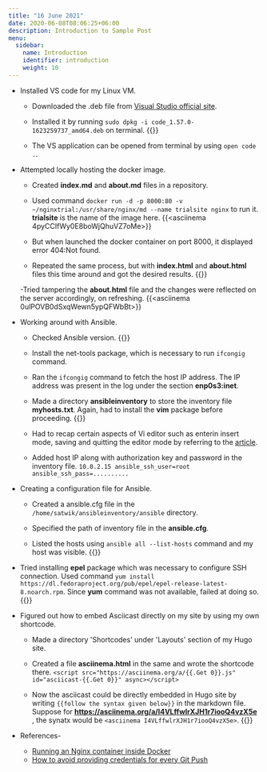 ```yaml
---
title: "16 June 2021"
date: 2020-06-08T08:06:25+06:00
description: Introduction to Sample Post
menu:
  sidebar:
    name: Introduction
    identifier: introduction
    weight: 10
---
```


- Installed VS code for my Linux VM.

  - Downloaded the .deb file from [Visual Studio official site](https://code.visualstudio.com/).
  
  - Installed it by running `sudo dpkg -i code_1.57.0-1623259737_amd64.deb` on terminal.
  {{<asciinema BHiOiWpjaAdpczDONNkNgPhx2>}}
  
  - The VS application can be opened from terminal by using `open code .`.
  
- Attempted locally hosting the docker image.

  - Created **index.md** and **about.md** files in a repository.
  
  - Used command `docker run -d -p 8000:80 -v ~/nginxtrial:/usr/share/nginx/md --name trialsite nginx` to run it. **trialsite** is the name of the image here.
  {{<asciinema 4pyCCIfWy0E8boWjQhuVZ7oMe>}}
  
  - But when launched the docker container on port 8000, it displayed error 404:Not found.
  
  - Repeated the same process, but with **index.html** and **about.html** files this time around and got the desired results.
  {{<asciinema uZD87ZEDJXD8dQUKDWgmIjgbd>}}
  
  -Tried tampering the **about.html** file and the changes were reflected on the server accordingly, on refreshing.
  {{<asciinema 0ulPOVB0dSxqWewn5ypQFWbBt>}}
  
- Working around with Ansible.

  - Checked Ansible version.
  {{<asciinema usXyeJGiUNea0Td0IrCq8yhmJ>}}
  
  - Install the net-tools package, which is necessary to run `ifcongig` command.
  
  - Ran the `ifcongig` command to fetch the host IP address. The IP address was present in the log under the section **enp0s3:inet**.
  
  - Made a directory **ansibleinventory** to store the inventory file **myhosts.txt**. Again, had to install the **vim** package before proceeding.
  {{<asciinema TD0Ng5gy9l3omaHkATyYCWdxW>}}
  
  - Had to recap certain aspects of Vi editor such as enterin insert mode, saving and quitting the editor mode by referring to the [article](https://www.guru99.com/the-vi-editor.html).
  
  - Added host IP along with authorization key and password in the inventory file.
  `10.0.2.15 ansible_ssh_user=root ansible_ssh_pass=..........`
  
- Creating a configuration file for Ansible.

  - Created a ansible.cfg file in the ```/home/satwik/ansibleinventory/ansible``` directory.
  
  - Specified the path of inventory file in the **ansible.cfg**.
  
  - Listed the hosts using `ansible all --list-hosts` command and my host was visible.
  {{<asciinema xPS1EMk5zFhr40oi2N3GgpzJ9>}}
  
- Tried installing **epel** package which was necessary to configure SSH connection. 
  Used command `yum install https://dl.fedoraproject.org/pub/epel/epel-release-latest-8.noarch.rpm`.
  Since **yum** command was not available, failed at doing so.
  {{<asciinema fRciWUfrxdYU6S3G2KdhCx40G>}}
  
- Figured out how to embed Asciicast directly on my site by using my own shortcode.

  - Made a directory 'Shortcodes' under 'Layouts' section of my Hugo site.
  
  - Created a file **asciinema.html** in the same and wrote the shortcode there.
  `<script src="https://asciinema.org/a/{{.Get 0}}.js" id="asciicast-{{.Get 0}}" async></script>`
  
  - Now the asciicast could be directly embedded in Hugo site by writing `{{follow the syntax given below}}` in the markdown file.
  Suppose for **https://asciinema.org/a/I4VLffwlrXJH1r7iooQ4vzX5e** , the synatx would be `<asciinema I4VLffwlrXJH1r7iooQ4vzX5e>`.
  {{<asciinema I4VLffwlrXJH1r7iooQ4vzX5e>}}
  

- References-
  * [Running an Nginx container inside Docker](https://www.youtube.com/watch?v=mgwo8fq-SkA)
  * [How to avoid providing credentials for every Git Push](https://www.freecodecamp.org/news/how-to-fix-git-always-asking-for-user-credentials/)
    
